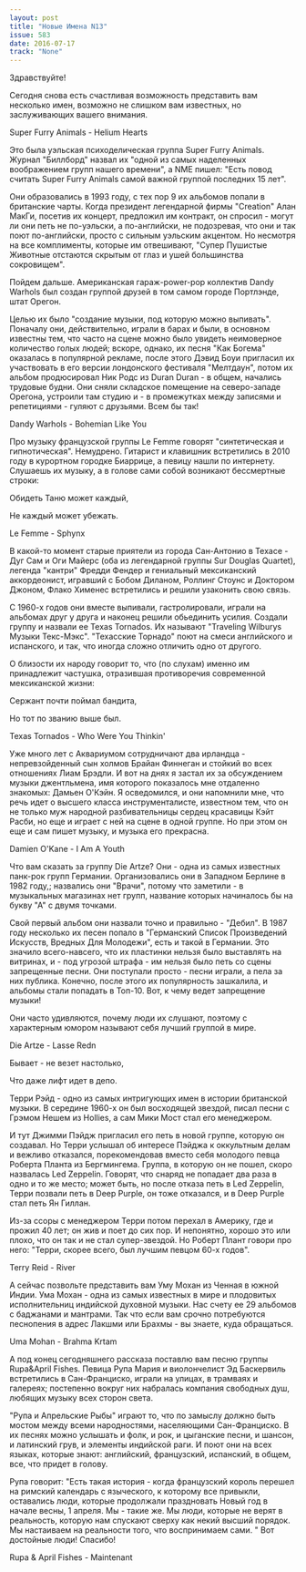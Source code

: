 ```yaml
---
layout: post
title: "Новые Имена N13"
issue: 583
date: 2016-07-17
track: "None"
---
```


Здравствуйте!

Сегодня снова есть счастливая возможность представить вам несколько имен, возможно не слишком вам известных, но заслуживающих вашего внимания.

Super Furry Animals - Helium Hearts

Это была уэльская психоделическая группа Super Furry Animals. Журнал "Биллборд" назвал их "одной из самых наделенных воображением групп нашего времени", а NME пишел: "Есть повод считать Super Furry Animals самой важной группой последних 15 лет".

Они образовались в 1993 году, с тех пор 9 их альбомов попали в британские чарты. Когда президент легендарной фирмы "Creation" Алан МакГи, посетив их концерт, предложил им контракт, он спросил - могут ли они петь не по-уэльски, а по-английски, не подозревая, что они и так поют по-английски, просто с сильным уэльским акцентом. Но несмотря на все комплименты, которые им отвешивают, "Супер Пушистые Животные отстаются скрытым от глаз и ушей большинства сокровищем".

Пойдем дальше. Американская гараж-power-pop коллектив Dandy Warhols был создан группой друзей в том самом городе Портлэнде, штат Орегон.

Целью их было "создание музыки, под которую можно выпивать". Поначалу они, действительно, играли в барах и были, в основном известны тем, что часто на сцене можно было увидеть неимоверное количество голых людей; вскоре, однако, их песня "Как Богема" оказалась в популярной рекламе, после этого Дэвид Боуи пригласил их участвовать в его версии лондонского фестиваля "Мелтдаун", потом их альбом продюсировал Ник Родс из Duran Duran - в общем, начались трудовые будни. Они сняли складское помещение на северо-западе Орегона, устроили там студию и - в промежутках между записями и репетициями - гуляют с друзьями. Всем бы так!

Dandy Warhols - Bohemian Like You

Про музыку французской группы Le Femme говорят "синтетическая и гипнотическая". Немудрено. Гитарист и клавишник встретились в 2010 году в курортном городке Биаррице, а певицу нашли по интернету. Слушаешь их музыку, а в голове сами собой возникают бессмертные строки:

Обидеть Таню может каждый,

Не каждый может убежать.

Le Femme - Sphynx

В какой-то момент старые приятели из города Сан-Антонио в Техасе - Дуг Сам и Оги Майерс (оба из легендарной группы Sur Douglas Quartet), легенда "кантри" Фредди Фендер и гениальный мексиканский аккордеонист, игравший с Бобом Диланом, Роллинг Стоунс и Доктором Джоном, Флако Хименес встретились и решили узаконить свою связь.

С 1960-х годов они вместе выпивали, гастролировали, играли на альбомах друг у друга и наконец решили обьединить усилия. Создали группу и назвали ее Texas Tornados. Их называют "Traveling Wilburys Музыки Текс-Мэкс". "Техасские Торнадо" поют на смеси английского и испанского, и так, что иногда сложно отличить одно от другого.

О близости их народу говорит то, что (по слухам) именно им принадлежит частушка, отразившая противоречия современной мексиканской жизни:

Сержант почти поймал бандита,

Но тот по званию выше был.

Texas Tornados - Who Were You Thinkin'

Уже много лет с Аквариумом сотрудничают два ирландца - непревзойденный сын холмов Брайан Финнеган и стойкий во всех отношениях Лиам Брэдли. И вот на днях я застал их за обсуждением музыки джентльмена, имя которого показалось мне отдаленно знакомых: Дамьен О'Кэйн. Я осведомился, и они напомнили мне, что речь идет о высшего класса инструменталисте, известном тем, что он не только муж народной разбивательницы сердец красавицы Кэйт Расби, но еще и играет с ней на сцене в одной группе. Но при этом он еще и сам пишет музыку, и музыка его прекрасна.

Damien O'Kane - I Am A Youth

Что вам сказать за группу Die Artze? Они - одна из самых известных панк-рок групп Германии. Организовались они в Западном Берлине в 1982 году,; назвались они "Врачи", потому что заметили - в музыкальных магазинах нет групп, название которых начиналось бы на букву "А" с двумя точками.

Свой первый альбом они назвали точно и правильно - "Дебил". В 1987 году несколько их песен попало в "Германский Список Произведений Искусств, Вредных Для Молодежи", есть и такой в Германии. Это значило всего-навсего, что их пластинки нельзя было выставлять на витринах, и - под угрозой штрафа - им нельзя было петь со сцены запрещенные песни. Они поступали просто - песни играли, а пела за них публика. Конечно, после этого их популярность зашкалила, и альбомы стали попадать в Топ-10. Вот, к чему ведет запрещение музыки!

Они часто удивляются, почему люди их слушают, поэтому с характерным юмором называют себя лучший группой в мире.

Die Artze - Lasse Redn

Бывает - не везет настолько,

Что даже лифт идет в депо.

Терри Рэйд - одно из самых интригующих имен в истории британской музыки. В середине 1960-х он был восходящей звездой, писал песни с Грэмом Нешем из Hollies, а сам Мики Мост стал его менеджером.

И тут Джимми Пэйдж пригласил его петь в новой группе, которую он создавал. Но Терри услышал об интересе Пэйджа к оккультным делам и вежливо отказался, порекомендовав вместо себя молодого певца Роберта Планта из Бергмингема. Группа, в которую он не пошел, скоро назвалась Led Zeppelin. Говорят, что снаряд не попадает два раза в одно и то же место; может быть, но после отказа петь в Led Zeppelin, Терри позвали петь в Deep Purple, он тоже отказался, и в Deep Purple стал петь Ян Гиллан.

Из-за ссоры с менеджером Терри потом перехал в Америку, где и прожил 40 лет; он жив и поет до сих пор. И непонятно, хорошо это или плохо, что он так и не стал супер-звездой. Но Роберт Плант говори про него: "Терри, скорее всего, был лучшим певцом 60-х годов".

Terry Reid - River

А сейчас позвольте представить вам Уму Мохан из Ченная в южной Индии. Ума Мохан - одна из самых известных в мире и плодовитых исполнительниц индийской духовной музыки. Нас счету ее 29 альбомов с баджанами и мантрами. Так что если вам срочно потребуются песнопения в адрес Лакшми или Брахмы - вы знаете, куда обращаться.

Uma Mohan - Brahma Krtam

А под конец сегодняшнего рассказа поставлю вам песню группы Rupa&April Fishes. Певица Рупа Мария и виолончелист Эд Баскервиль встретились в Сан-Франциско, играли на улицах, в трамваях и галереях; постепенно вокруг них набралась компания свободных душ, любящих музыку всех сторон света.

"Рупа и Апрельские Рыбы" играют то, что по замыслу должно быть мостом между всеми народностями, населяющими Сан-Франциско. В их песнях можно услышать и фолк, и рок, и цыганские песни, и шансон, и латинский грув, и элементы индийской раги. И поют они на всех языках, которые знают: английский, французский, испанский, в общем, все, что придет в голову.

Рупа говорит: "Есть такая история - когда французский король перешел на римский календарь с языческого, к которому все привыкли, оставались люди, которые продолжали праздновать Новый год в начале весны, 1 апреля. Мы - такие же. Мы люди, которые не верят в реальность, которую нам спускают сверху как некий высший порядок. Мы настаиваем на реальности того, что воспринимаем сами. " Вот достойные люди! Спасибо!

Rupa & April Fishes - Maintenant
